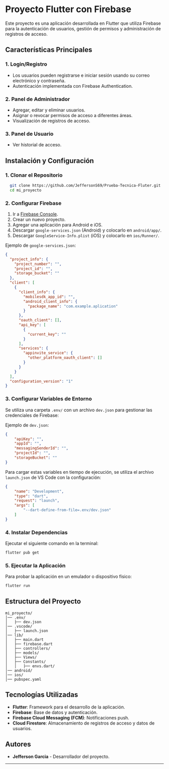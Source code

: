 # Proyecto Flutter con Firebase

Este proyecto es una aplicación desarrollada en Flutter que utiliza Firebase para la autenticación de usuarios, gestión de permisos y administración de registros de acceso.

## Características Principales

### 1. **Login/Registro**
- Los usuarios pueden registrarse e iniciar sesión usando su correo electrónico y contraseña.
- Autenticación implementada con Firebase Authentication.

### 2. **Panel de Administrador**
- Agregar, editar y eliminar usuarios.
- Asignar o revocar permisos de acceso a diferentes áreas.
- Visualización de registros de acceso.

### 3. **Panel de Usuario**
- Ver historial de acceso.

## Instalación y Configuración

### **1. Clonar el Repositorio**
```sh
  git clone https://github.com/JeffersonS69/Prueba-Tecnica-Fluter.git
  cd mi_proyecto
```

### **2. Configurar Firebase**
1. Ir a [Firebase Console](https://console.firebase.google.com/).
2. Crear un nuevo proyecto.
3. Agregar una aplicación para Android e iOS.
4. Descargar `google-services.json` (Android) y colocarlo en `android/app/`.
5. Descargar `GoogleService-Info.plist` (iOS) y colocarlo en `ios/Runner/`.

Ejemplo de `google-services.json`:

```json
{
  "project_info": {
    "project_number": "",
    "project_id": "", 
    "storage_bucket": ""
  },
  "client": [
    {
      "client_info": {
        "mobilesdk_app_id": "",
        "android_client_info": {
          "package_name": "com.example.aplication"
        }
      },
      "oauth_client": [],
      "api_key": [
        {
          "current_key": ""
        }
      ],
      "services": {
        "appinvite_service": {
          "other_platform_oauth_client": []
        }
      }
    }
  ],
  "configuration_version": "1"
}
```

### **3. Configurar Variables de Entorno**

Se utiliza una carpeta `.env/` con un archivo `dev.json` para gestionar las credenciales de Firebase:

Ejemplo de `dev.json`:

```json
{
    "apiKey": "",
    "appId": "",
    "messagingSenderId": "",
    "projectId": "",
    "storageBucket": ""
}
```

Para cargar estas variables en tiempo de ejecución, se utiliza el archivo `launch.json` de VS Code con la configuración:

```json
{
    "name": "Development",
    "type": "dart",
    "request": "launch",
    "args": [
        "--dart-define-from-file=.env/dev.json"
    ]
}
```

### **4. Instalar Dependencias**
Ejecutar el siguiente comando en la terminal:
```sh
flutter pub get
```

### **5. Ejecutar la Aplicación**
Para probar la aplicación en un emulador o dispositivo físico:
```sh
flutter run
```

## Estructura del Proyecto

```
mi_proyecto/
│── .env/
│   ├── dev.json
│── .vscode/
│   ├── launch.json
│── lib/
│   ├── main.dart
│   ├── firebase.dart
│   ├── controllers/         
│   ├── models/        
│   ├── Views/
│   ├── Constants/
│   │   ├── envs.dart/           
│── android/
│── ios/
│── pubspec.yaml       
```

## Tecnologías Utilizadas
- **Flutter**: Framework para el desarrollo de la aplicación.
- **Firebase**: Base de datos y autenticación.
- **Firebase Cloud Messaging (FCM)**: Notificaciones push.
- **Cloud Firestore**: Almacenamiento de registros de acceso y datos de usuarios.


## Autores
- **Jefferson Garcia** - Desarrollador del proyecto.

---



